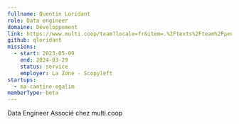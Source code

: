 ```yaml
---
fullname: Quentin Loridant
role: Data engineer
domaine: Développement
link: https://www.multi.coop/team?locale=fr&item=.%2Ftexts%2Fteam%2Fpeople%2FQuentin-Loridant.md
github: qloridant
missions:
  - start: 2023-05-09
    end: 2024-03-29
    status: service
    employer: La Zone - Scopyleft
startups:
  - ma-cantine-egalim
memberType: beta
---
```


Data Engineer  Associé chez multi.coop
